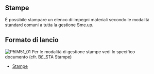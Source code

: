 ## Stampe
È possibile stampare un elenco di impegni materiali secondo le modalità standard comuni a tutta la gestione Sme.up.
## Formato di lancio
![P5IM51_01](http://localhost:3000/immagini/MBDOC_OGG-P_P5IM51/P5IM51_01.png)
Per le modalità di gestione stampe vedi lo specifico documento (cfr. B£_STA Stampe)
- [Stampe](Sorgenti/MB/DOC_OPE/B£_STA)
